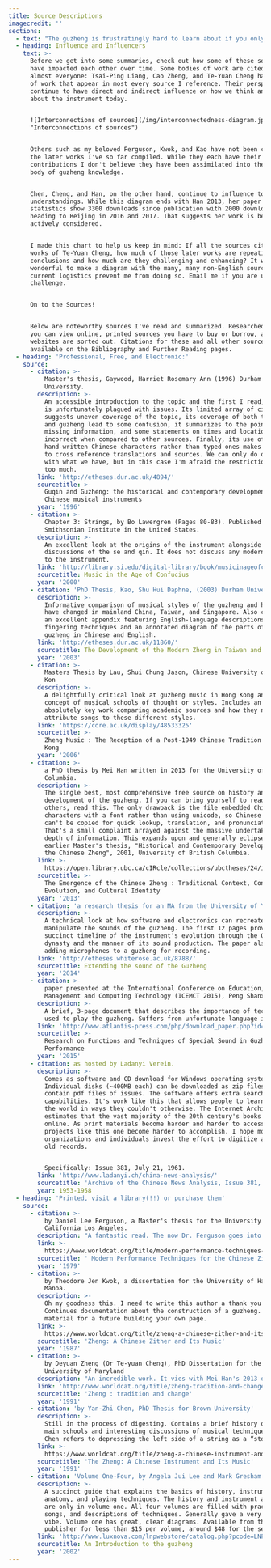 ```yaml
---
title: Source Descriptions
imagecredit: ''
sections:
  - text: "The guzheng is frustratingly hard to learn about if you only speak English. Most English web results are copies of older versions of English Wikipedia's article, are promotional in nature, or are so specific they leave out great information. Non-web sources are frustratingly superficial, a challenge to find, and/or confounded by translation and language issues.\r\n\n\r\n\nThe shining exception to this problem is the best English-Language resource that is freely available: \"T[he emergence of the Chinese zheng : traditional context, contemporary evolution, and cultural identity](https://open.library.ubc.ca/cIRcle/collections/ubctheses/24/items/1.0073945)\" a PhD thesis by Dr. Mei Han written in 2013 for the University of British Columbia. The author, Dr. Han (韓梅) ([personal site](http://www.mei-han.com/meihan.html)) is an accomplished performer, skilled researcher, and certainly not the least importantly for the sake of this project, fluent in both English and Chinese. Her thesis is based on her original research, interviews with informed people in the zheng world, and her translations from Chinese-language sources. Her expertise has been recognized by the editors of The New Grove Dictionary of Music and Musicians who asked her to write the entry on the guzheng. Dr. Han is the gold standard for English-Language guzheng resources."
  - heading: Influence and Influencers
    text: >-
      Before we get into some summaries, check out how some of these sources
      have impacted each other over time. Some bodies of work are cited by
      almost everyone: Tsai-Ping Liang, Cao Zheng, and Te-Yuan Cheng have bodies
      of work that appear in most every source I reference. Their perspectives
      continue to have direct and indirect influence on how we think and talk
      about the instrument today.


      ![Interconnections of sources](/img/interconnectedness-diagram.jpg
      "Interconnections of sources")


      Others such as my beloved Ferguson, Kwok, and Kao have not been cited by
      the later works I've so far compiled. While they each have their own
      contributions I don't believe they have been assimilated into the general
      body of guzheng knowledge.


      Chen, Cheng, and Han, on the other hand, continue to influence today's
      understandings. While this diagram ends with Han 2013, her paper's
      statistics show 3300 downloads since publication with 2000 downloads
      heading to Beijing in 2016 and 2017. That suggests her work is being
      actively considered. 


      I made this chart to help us keep in mind: If all the sources cite the
      works of Te-Yuan Cheng, how much of those later works are repeating his
      conclusions and how much are they challenging and enhancing? It would be
      wonderful to make a diagram with the many, many non-English sources but
      current logistics prevent me from doing so. Email me if you are up to the
      challenge.  


      On to the Sources!


      Below are noteworthy sources I've read and summarized. Researched sources
      you can view online, printed sources you have to buy or borrow, and
      websites are sorted out. Citations for these and all other sources are
      available on the Bibliography and Further Reading pages.
  - heading: 'Professional, Free, and Electronic:'
    source:
      - citation: >-
          Master's thesis, Gaywood, Harriet Rosemary Ann (1996) Durham
          University.
        description: >-
          An accessible introduction to the topic and the first I read, Gaywood
          is unfortunately plagued with issues. Its limited array of citations
          suggests uneven coverage of the topic, its coverage of both the qin
          and guzheng lead to some confusion, it summarizes to the point of
          missing information, and some statements on times and locations appear
          incorrect when compared to other sources. Finally, its use of
          hand-written Chinese characters rather than typed ones makes it harder
          to cross reference translations and sources. We can only do our best
          with what we have, but in this case I'm afraid the restrictions proved
          too much.
        link: 'http://etheses.dur.ac.uk/4894/'
        sourcetitle: >-
          Guqin and Guzheng: the historical and contemporary development of two
          Chinese musical instruments
        year: '1996'
      - citation: >-
          Chapter 3: Strings, by Bo Lawergren (Pages 80-83). Published by the
          Smithsonian Institute in the United States.
        description: >-
          An excellent look at the origins of the instrument alongside
          discussions of the se and qin. It does not discuss any modern changes
          to the instrument.
        link: 'http://library.si.edu/digital-library/book/musicinageofconf00soje'
        sourcetitle: Music in the Age of Confucius
        year: '2000'
      - citation: 'PhD Thesis, Kao, Shu Hui Daphne, (2003) Durham University'
        description: >-
          Informative comparison of musical styles of the guzheng and how they
          have changed in mainland China, Taiwan, and Singapore. Also contains
          an excellent appendix featuring English-language descriptions of
          fingering techniques and an annotated diagram of the parts of a
          guzheng in Chinese and English.
        link: 'http://etheses.dur.ac.uk/11860/'
        sourcetitle: The Development of the Modern Zheng in Taiwan and Singapore
        year: '2003'
      - citation: >-
          Masters Thesis by Lau, Shui Chung Jason, Chinese University of Hong
          Kon
        description: >-
          A delightfully critical look at guzheng music in Hong Kong and the
          concept of musical schools of thought or styles. Includes an
          absolutely key work comparing academic sources and how they name and
          attribute songs to these different styles.
        link: 'https://core.ac.uk/display/48533325'
        sourcetitle: >-
          Zheng Music : The Reception of a Post-1949 Chinese Tradition in Hong
          Kong
        year: '2006'
      - citation: >-
          a PhD thesis by Mei Han written in 2013 for the University of British
          Columbia. 
        description: >-
          The single best, most comprehensive free source on history and
          development of the guzheng. If you can bring yourself to read no
          others, read this. The only drawback is the file embedded Chinese
          characters with a font rather than using unicode, so Chinese text
          can't be copied for quick lookup, translation, and pronunciation. But!
          That's a small complaint arrayed against the massive undertaking and
          depth of information. This expands upon and generally eclipses her
          earlier Master's thesis, "Historical and Contemporary Development of
          the Chinese Zheng", 2001, University of British Columbia.
        link: >-
          https://open.library.ubc.ca/cIRcle/collections/ubctheses/24/items/1.0073945
        sourcetitle: >-
          The Emergence of the Chinese Zheng : Traditional Context, Contemporary
          Evolution, and Cultural Identity
        year: '2013'
      - citation: 'a research thesis for an MA from the University of York, by Jingsi Shi'
        description: >-
          A technical look at how software and electronics can recreate and
          manipulate the sounds of the guzheng. The first 12 pages provide a
          succinct timeline of the instrument's evolution through the Qing
          dynasty and the manner of its sound production. The paper also covers
          adding microphones to a guzheng for recording.
        link: 'http://etheses.whiterose.ac.uk/8788/'
        sourcetitle: Extending the sound of the Guzheng
        year: '2014'
      - citation: >-
          paper presented at the International Conference on Education,
          Management and Computing Technology (ICEMCT 2015), Peng Shanxia
        description: >-
          A brief, 3-page document that describes the importance of techniques
          used to play the guzheng. Suffers from unfortunate language issues.
        link: 'http://www.atlantis-press.com/php/download_paper.php?id=24096'
        sourcetitle: >-
          Research on Functions and Techniques of Special Sound in Guzheng
          Performance
        year: '2015'
      - citation: as hosted by Ladanyi Verein.
        description: >-
          Comes as software and CD download for Windows operating systems.
          Individual disks (~400MB each) can be downloaded as zip files and
          contain pdf files of issues. The software offers extra search
          capabilities. It's work like this that allows people to learn about
          the world in ways they couldn't otherwise. The Internet Archive
          estimates that the vast majority of the 20th century's books are NOT
          online. As print materials become harder and harder to access,
          projects like this one become harder to accomplish. I hope more
          organizations and individuals invest the effort to digitize and index
          old records.


          Specifically: Issue 381, July 21, 1961.
        link: 'http://www.ladanyi.ch/china-news-analysis/'
        sourcetitle: 'Archive of the Chinese News Analysis, Issue 381, July 21, 1961.'
        year: 1953-1958
  - heading: 'Printed, visit a library(!!) or purchase them'
    source:
      - citation: >-
          by Daniel Lee Ferguson, a Master's thesis for the University of
          California Los Angeles.
        description: "A fantastic read. The now Dr. Ferguson goes into depth discussing the history and morphological changes of the instrument before getting super detailed into fingering techniques. It contains what remains the most comprehensive collection and description of fingering techniques as I have yet encountered. Kao 2003 is a close second in this regard.\r\n\n\"Cheng\" is not a typo; Ferguson uses the Yale Romanization system, which has since been eclipsed by Pinyin. Out of print; you must visit one of the three university libraries or request it."
        link: >-
          https://www.worldcat.org/title/modern-performance-techniques-for-the-chinese-zither-cheng/oclc/6335930&referer=brief_results
        sourcetitle: ' Modern Performance Techniques for the Chinese Zither Cheng'
        year: '1979'
      - citation: >-
          by Theodore Jen Kwok, a dissertation for the University of Hawai'i at
          Manoa. 
        description: >-
          Oh my goodness this. I need to write this author a thank you letter.
          Continues documentation about the construction of a guzheng. Prime
          material for a future building your own page.
        link: >-
          https://www.worldcat.org/title/zheng-a-chinese-zither-and-its-music/oclc/221160041&referer=brief_results
        sourcetitle: 'Zheng: A Chinese Zither and Its Music'
        year: '1987'
      - citation: >-
          by Deyuan Zheng (Or Te-yuan Cheng), PhD Dissertation for the
          University of Maryland
        description: "An incredible work. It vies with Mei Han's 2013 dissertation for title of \"best\" resource save for a few issues. First the great:  A clear timeline of changes to the instrument paired with diagrams and photographs of past instruments that I have not seen anywhere else blew me away. Then Cheng gets into the actual construction and physical-acoustic function of the instrument and I was smitten. \r\n\nThere are a few issues. First, the thesis is hard to find. No slight on the author, just unfortunate circumstances. I know of only 13 copies around the world. Second, there are almost no Chinese characters in the work which makes cross referencing information difficult, especially as Cheng chose to use multiple forms of romanization when relating Chinese names and terms. Third, Chinese sources are shown only with translated english titles making them very difficult to look up. \r\n\n\r\n\nIn terms of content there are two major issues: One, little acknowledgement is given to the idea reported in other sources that \"zheng\" was a term used for multiple instruments. This raises concerns about the clarity with which Cheng relates the instrument's history. Is he oversimplifying or does he have firmer sources than others? Two, his description of the interruption of  musical education and how it disrupted and redefined what was 'traditional' was off-puttingly positive. Unknown amounts of information was lost. I would have expected some recognition of that fact. \r\n\nAll that said: This is a must read if you can get your hands on a copy. The title links to the World Cat listing so you can see where your nearest library copy is."
        link: 'http://www.worldcat.org/title/zheng-tradition-and-change/oclc/32180582'
        sourcetitle: 'Zheng : tradition and change'
        year: '1991'
      - citation: 'by Yan-Zhi Chen, PhD Thesis for Brown University'
        description: >-
          Still in the process of digesting. Contains a brief history of the
          main schools and interesting discussions of musical techniques. Note:
          Chen refers to depressing the left side of a string as a “stop”.
        link: >-
          https://www.worldcat.org/title/zheng-a-chinese-instrument-and-its-music/oclc/1015421555
        sourcetitle: 'The Zheng: A Chinese Instrument and Its Music'
        year: '1991'
      - citation: 'Volume One-Four, by Angela Jui Lee and Mark Gresham'
        description: >-
          A succinct guide that explains the basics of history, instrument
          anatomy, and playing techniques. The history and instrument anatomy
          are only in volume one. All four volumes are filled with practices,
          songs, and descriptions of techniques. Generally gave a very welcoming
          vibe. Volume one has great, clear diagrams. Available from the
          publisher for less than $15 per volume, around $48 for the set.
        link: 'http://www.luxnova.com/lnpwebstore/catalog.php?pcode=LNP-0124'
        sourcetitle: An Introduction to the guzheng
        year: '2002'
---
```


